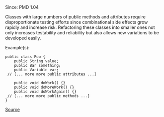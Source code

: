 Since: PMD 1.04

Classes with large numbers of public methods and attributes require disproportionate testing efforts
since combinational side effects grow rapidly and increase risk. Refactoring these classes into
smaller ones not only increases testability and reliability but also allows new variations to be
developed easily.

Example(s):
```
public class Foo {
	public String value;
	public Bar something;
	public Variable var;
 // [... more more public attributes ...]
 
	public void doWork() {}
	public void doMoreWork() {}
	public void doWorkAgain() {}
 // [... more more public methods ...]
}
```

[Source](https://pmd.github.io/pmd-5.6.1/pmd-java/rules/java/codesize.html#ExcessivePublicCount)
